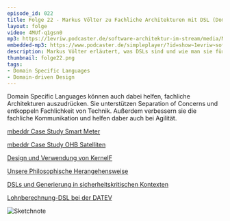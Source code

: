 ```yaml
---
episode_id: 022
title: Folge 22 - Markus Völter zu Fachliche Architekturen mit DSL (Domain Specific Languages)
layout: folge
video: 4MUf-q1gsn0
mp3: https://1evriw.podcaster.de/software-architektur-im-stream/media/MarkusVoelter.mp3
embedded-mp3: https://www.podcaster.de/simpleplayer/?id=show~1evriw~software-architektur-im-stream~pod-608171ec8287d654711445&v=1619097352
description: Markus Völter erläutert, was DSLs sind und wie man sie für die fachliche Architektur nutzen kann.
thumbnail: folge22.png
tags:
- Domain Specific Languages
- Domain-driven Design
---
```


Domain Specific Languages können auch dabei helfen, fachliche
Architekturen auszudrücken. Sie unterstützen Separation of Concerns
und entkoppeln Fachlichkeit von Technik. Außerdem verbessern  sie die
fachliche Kommunikation und helfen daber auch bei Agilität.

[mbeddr Case Study Smart Meter](http://voelter.de/data/pub/mbeddr-cs-oopsla2015-preprint.pdf)

[mbeddr Case Study OHB Satelliten](http://mbeddr.com/files/dasia_wortmann.pdf)

[Design und Verwendung von KernelF](http://mbeddr.com/files/dasia_wortmann.pdf)

[Unsere Philosophische Herangehensweise](http://voelter.de/data/pub/markusvoelter-ISOLA2018-final.pdf)

[DSLs und Generierung in sicherheitskritischen Kontexten](http://voelter.de/data/pub/MPS-in-Safety-1.0.pdf)

[Lohnberechnung-DSL bei der DATEV](https://www.voelter.de/data/pub/voelterEtAl-payrollDSL.pdf)

![Sketchnote](/sketchnotes/folge22.png "Sketchnote")
